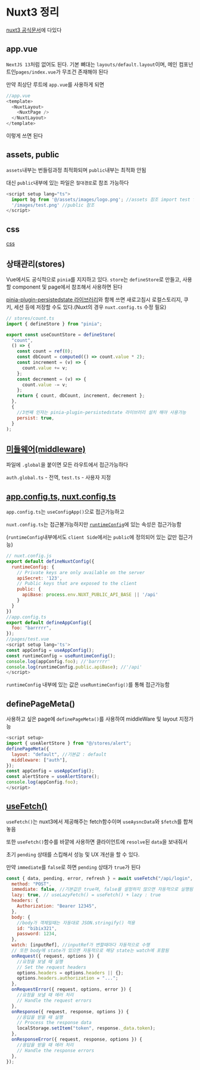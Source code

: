 # Nuxt3 정리

[nuxt3 공식문서](https://nuxt.com/docs/getting-started/introduction)에 다있다

## app.vue

`NextJS 13`처럼 없어도 된다. 기본 뼈대는 `layouts/default.layout`이며, 메인 컴포넌트인`pages/index.vue`가 무조건 존재해야 된다

만약 최상단 루트에 `app.vue`를 사용하게 되면

```javascript
//app.vue
<template>
  <NuxtLayout>
    <NuxtPage />
  </NuxtLayout>
</template>
```

이렇게 쓰면 된다

## assets, public

`assets`내부는 번들링과정 최적화되며 `public`내부는 최적화 안됨

대신 `public`내부에 있는 파일은 `절대경로`로 참조 가능하다

```javascript
<script setup lang="ts">
  import bg from '@/assets/images/logo.png'; //assets 참조 import test from
  '/images/test.png' //public 참조
</script>
```

## css

[css](https://nuxt.com/docs/api/configuration/nuxt-config#css)

## 상태관리(stores)

Vue에서도 공식적으로 `pinia`를 지지하고 있다.
`store`는 `defineStore`로 만들고, 사용할 component 및 page에서 참조해서 사용하면 된다

[pinia-plugin-persistedstate 라이브러리](https://prazdevs.github.io/pinia-plugin-persistedstate/frameworks/nuxt-3.html)와 함께 쓰면 새로고침시 로컬스토리지, 쿠키, 세션 등에 저장할 수도 있다.(Nuxt의 경우 `nuxt.config.ts` 수정 필요)

```javascript
// stores/count.ts
import { defineStore } from "pinia";

export const useCountStore = defineStore(
  "count",
  () => {
    const count = ref(0);
    const dbCount = computed(() => count.value * 2);
    const increment = (v) => {
      count.value += v;
    };
    const decrement = (v) => {
      count.value -= v;
    };
    return { count, dbCount, increment, decrement };
  },
  {
    //3번째 인자는 pinia-plugin-persistedstate 라이브러리 설치 해야 사용가능
    persist: true,
  }
);
```

## [미들웨어(middleware)](https://nuxt.com/docs/guide/directory-structure/middleware)

파일에 `.global`을 붙이면 모든 라우트에서 접근가능하다

`auth.global.ts` - 전역, `test.ts` - 사용자 지정

## [app.config.ts, nuxt.config.ts](https://nuxt.com/docs/getting-started/configuration)

`app.config.ts`는 `useConfigApp()`으로 접근가능하고

`nuxt.config.ts`는 접근불가능하지만 [`runtimeConfig`](https://nuxt.com/docs/api/configuration/nuxt-config#runtimeconfig)에 있는 속성은 접근가능함

(`runtimeConfig`내부에서도 `client Side`에서는 `public`에 정의되어 있는 값만 접근가능)

```javascript
// nuxt.config.js
export default defineNuxtConfig({
  runtimeConfig: {
    // Private keys are only available on the server
    apiSecret: '123',
    // Public keys that are exposed to the client
    public: {
      apiBase: process.env.NUXT_PUBLIC_API_BASE || '/api'
    }
  }
})
//app.config.ts
export default defineAppConfig({
  foo: "barrrrr",
});
//pages/test.vue
<script setup lang='ts'>
const appConfig = useAppConfig();
const runtimeConfig = useRuntimeConfig();
console.log(appConfig.foo); //'barrrrr'
console.log(runtimeConfig.public.apiBase); //'/api'
</script>
```

`runtimeConfig` 내부에 있는 값은 `useRuntimeConfig()`를 통해 접근가능함

## definePageMeta()

사용하고 싶은 page에 `definePageMeta()`를 사용하여 middleWare 및 layout 지정가능

```javascript
<script setup>
import { useAlertStore } from "@/stores/alert";
definePageMeta({
  layout: "default", //기본값 : default
  middleware: ["auth"],
});
const appConfig = useAppConfig();
const alertStore = useAlertStore();
console.log(appConfig.foo);
</script>
```

## [useFetch()](https://nuxt.com/docs/api/composables/use-fetch)

`useFetch()`는 nuxt3에서 제공해주는 fetch함수이며 `useAysncData`와 `$fetch`를 합쳐놓음

또한 `useFetch()`함수를 바깥에 사용하면 클라이언트에 `resolve`된 `data`을 보내줘서

초기 `pending` 상태를 스킵해서 성능 및 UX 개선을 할 수 있다.

만약 `immediate`를 `false`로 하면 `pending` 상태가 `true`가 된다

```javascript
const { data, pending, error, refresh } = await useFetch("/api/login", {
  method: "POST",
  immediate: false, //기본값은 true며, false를 설정하지 않으면 자동적으로 실행됨
  lazy: true, // useLazyFetch() = useFetch() + lazy : true
  headers: {
    Authorization: "Bearer 12345",
  },
  body: {
    //body가 객체일때는 자동대로 JSON.stringify() 적용
    id: "bibix321",
    password: 1234,
  },
  watch: [inputRef], //inputRef가 변할때마다 자동적으로 수행
  // 또한 body에 state가 있으면 자동적으로 해당 state는 watch에 포함됨
  onRequest({ request, options }) {
    //요청을 보낼 때 실행
    // Set the request headers
    options.headers = options.headers || {};
    options.headers.authorization = "...";
  },
  onRequestError({ request, options, error }) {
    //요청을 보낼 때 에러 처리
    // Handle the request errors
  },
  onResponse({ request, response, options }) {
    //응답을 받을 때 실행
    // Process the response data
    localStorage.setItem("token", response._data.token);
  },
  onResponseError({ request, response, options }) {
    //응답을 받을 때 에러 처리
    // Handle the response errors
  },
});
```
